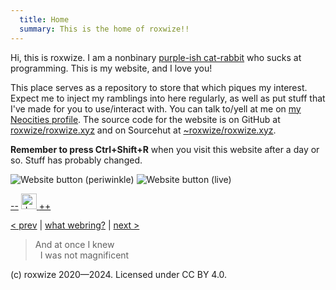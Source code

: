 ```yaml
---
  title: Home
  summary: This is the home of roxwize!!
---
```


Hi, this is <span class="t3t3">roxwize</span>. I am a nonbinary [purple-ish cat-rabbit](me.html) who sucks at programming. This is my website, and I love you!

This place serves as a repository to store that which piques my interest. Expect me to inject my ramblings into here regularly, as well as put stuff that I've made for you to use/interact with. You can talk to/yell at me on [my Neocities profile](https://neocities.org/site/hoylecake). The source code for the website is on GitHub at [roxwize/roxwize.xyz](https://github.com/roxwize/roxwize.xyz) and on Sourcehut at [~roxwize/roxwize.xyz](https://sr.ht/~roxwize/roxwize.xyz/).

**Remember to press Ctrl+Shift+R** when you visit this website after a day or so. Stuff has probably changed.

<img src="../static/img/button.png" alt="Website button (periwinkle)" title="Website button (periwinkle)" class="btn" />
<img src="../static/img/button_live.png" alt="Website button (live)" title="Website button (live)" class="btn" />

<p id="decsinc">
  <a href="https://roxwize.xyz/ext/decsinc/prev.html?id=0">--</a>
  <a href="https://roxwize.xyz/site/decsinc.html">
    <img
      src="../static/img/logo.png"
      width="25"
      alt="decsinc"
      class="u-logo decsinc-logo"
    />
  </a>
  <a href="https://roxwize.xyz/ext/decsinc/next.html?id=0">++</a>
</p>

[< prev](https://webring.interestingzinc.xyz/prev?from=https://roxwize.xyz/site/home) | [what webring?](https://webring.interestingzinc.xyz/list) | [next >](https://webring.interestingzinc.xyz/next?from=https://roxwize.xyz/site/home)

<!-- <iframe src="https://roxwize.xyz/ext/trlm/?internalstyle=1&incss=%40import%20url%28%27https%3A%2F%2Ffonts.googleapis.com%2Fcss2%3Ffamily%3DMontserrat%3Awght%40400%3B700%26display%3Dswap%27%29%3B%23titleheader%2C%23dontremovemeplease%7Bfont-family%3A%22Montserrat%22%7D%23titleheader%7Bfont-weight%3Abold%7D%23dontremovemeplease%7Bfont-size%3A8pt%7D" frameborder="0" scrolling="no" width="500" height="140"></iframe> this will definitely need to be updated later -->

<blockquote>
  And at once I knew<br />
  &nbsp;&nbsp;I was not magnificent
</blockquote>

(c) roxwize 2020&mdash;2024. Licensed under CC BY 4.0.
